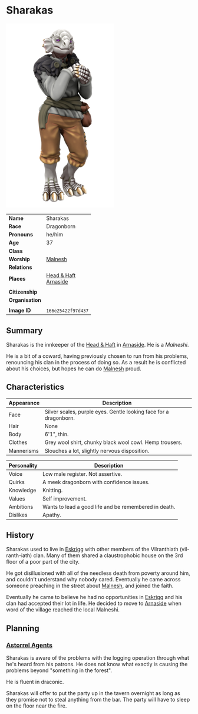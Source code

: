 # Sharakas

<img src="https://raw.githubusercontent.com/jesskelsall/astarus-images/main/people/portraits/166e25422f97d437.png" height="500" />

|||
| --- | --- |
| **Name** | Sharakas | character.3
| **Race** | Dragonborn |
| **Pronouns** | he/him |
| **Age** | 37 |
| **Class** | |
| **Worship** | [Malnesh](../gods/deities/malnesh.md) |
| **Relations** | |
| **Places** | [Head & Haft](../places/buildings/inns-taverns/head-and-haft.md)<br />[Arnaside](../places/villages/arnaside.md) |
|||
| **Citizenship** | |
| **Organisation** | |
|||
| **Image ID** | `166e25422f97d437` |

## Summary

Sharakas is the innkeeper of the [Head & Haft](../places/buildings/inns-taverns/head-and-haft.md) in [Arnaside](../places/villages/arnaside.md). He is a *Malneshi*.

He is a bit of a coward, having previously chosen to run from his problems, renouncing his clan in the process of doing so. As a result he is conflicted about his choices, but hopes he can do [Malnesh](../gods/deities/malnesh.md) proud.

## Characteristics

| Appearance | Description |
| --- | --- |
| Face | Silver scales, purple eyes. Gentle looking face for a dragonborn. |
| Hair | None |
| Body | 6'1", thin. |
| Clothes | Grey wool shirt, chunky black wool cowl. Hemp trousers. |
| Mannerisms | Slouches a lot, slightly nervous disposition. |

| Personality | Description |
| --- | --- |
| Voice | Low male register. Not assertive. |
| Quirks | A meek dragonborn with confidence issues. |
| Knowledge | Knitting. |
| Values | Self improvement. |
| Ambitions | Wants to lead a good life and be remembered in death. |
| Dislikes | Apathy. |

## History

Sharakas used to live in [Eskrigg](../places/cities/eskrigg.md) with other members of the Vilranthiath (vil-ranth-iath) clan. Many of them shared a claustrophobic house on the 3rd floor of a poor part of the city.

He got disillusioned with all of the needless death from poverty around him, and couldn't understand why nobody cared. Eventually he came across someone preaching in the street about [Malnesh](../gods/deities/malnesh.md), and joined the faith.

Eventually he came to believe he had no opportunities in [Eskrigg](../places/cities/eskrigg.md) and his clan had accepted their lot in life. He decided to move to [Arnaside](../places/villages/arnaside.md) when word of the village reached the local Malneshi.

## Planning

### [Astorrel Agents](../campaigns/astorrel-agents.md)

Sharakas is aware of the problems with the logging operation through what he's heard from his patrons. He does not know what exactly is causing the problems beyond "something in the forest".

He is fluent in draconic.

Sharakas will offer to put the party up in the tavern overnight as long as they promise not to steal anything from the bar. The party will have to sleep on the floor near the fire.

